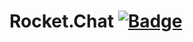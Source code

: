 # Rocket.Chat [![Badge](https://img.shields.io/badge/built%20with-wedeploy-00d46a.svg?style=flat)](http://wedeploy.com)
